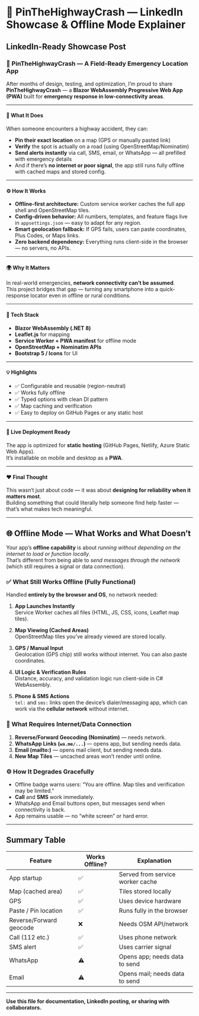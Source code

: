 # 🚨 PinTheHighwayCrash — LinkedIn Showcase & Offline Mode Explainer

## LinkedIn-Ready Showcase Post

### 🚨 PinTheHighwayCrash — A Field-Ready Emergency Location App

After months of design, testing, and optimization, I’m proud to share **PinTheHighwayCrash** — a **Blazor WebAssembly Progressive Web App (PWA)** built for **emergency response in low-connectivity areas**.

---

#### 🧭 What It Does

When someone encounters a highway accident, they can:

- **Pin their exact location** on a map (GPS or manually pasted link)
- **Verify** the spot is actually on a road (using OpenStreetMap/Nominatim)
- **Send alerts instantly** via call, SMS, email, or WhatsApp — all prefilled with emergency details
- And if there’s **no internet or poor signal**, the app still runs fully offline with cached maps and stored config.

---

#### ⚙️ How It Works

- **Offline-first architecture:** Custom service worker caches the full app shell and OpenStreetMap tiles.
- **Config-driven behavior:** All numbers, templates, and feature flags live in `appsettings.json` — easy to adapt for any region.
- **Smart geolocation fallback:** If GPS fails, users can paste coordinates, Plus Codes, or Maps links.
- **Zero backend dependency:** Everything runs client-side in the browser — no servers, no APIs.

---

#### 🌍 Why It Matters

In real-world emergencies, **network connectivity can’t be assumed**.  
This project bridges that gap — turning any smartphone into a quick-response locator even in offline or rural conditions.

---

#### 🧩 Tech Stack

- **Blazor WebAssembly (.NET 8)**
- **Leaflet.js** for mapping
- **Service Worker + PWA manifest** for offline mode
- **OpenStreetMap + Nominatim APIs**
- **Bootstrap 5 / Icons** for UI

---

#### 💡 Highlights

- ✅ Configurable and reusable (region-neutral)  
- ✅ Works fully offline  
- ✅ Typed options with clean DI pattern  
- ✅ Map caching and verification  
- ✅ Easy to deploy on GitHub Pages or any static host

---

#### 🔗 Live Deployment Ready

The app is optimized for **static hosting** (GitHub Pages, Netlify, Azure Static Web Apps).  
It’s installable on mobile and desktop as a **PWA**.

---

#### ❤️ Final Thought

This wasn’t just about code — it was about **designing for reliability when it matters most**.  
Building something that could literally help someone find help faster — that’s what makes tech meaningful.

---

## 🌐 Offline Mode — What Works and What Doesn’t

Your app’s **offline capability** is about *running without depending on the internet to load or function locally*.  
That’s different from being able to *send messages through the network* (which still requires a signal or data connection).

### ✅ What Still Works Offline (Fully Functional)

Handled **entirely by the browser and OS**, no network needed:

1. **App Launches Instantly**  
   Service Worker caches all files (HTML, JS, CSS, icons, Leaflet map tiles).

2. **Map Viewing (Cached Areas)**  
   OpenStreetMap tiles you’ve already viewed are stored locally.

3. **GPS / Manual Input**  
   Geolocation (GPS chip) still works without internet. You can also paste coordinates.

4. **UI Logic & Verification Rules**  
   Distance, accuracy, and validation logic run client-side in C# WebAssembly.

5. **Phone & SMS Actions**  
   `tel:` and `sms:` links open the device’s dialer/messaging app, which can work via the **cellular network** without internet.

### 🚫 What Requires Internet/Data Connection

1. **Reverse/Forward Geocoding (Nominatim)** — needs network.  
2. **WhatsApp Links (`wa.me/...`)** — opens app, but sending needs data.  
3. **Email (mailto:)** — opens mail client, but sending needs data.  
4. **New Map Tiles** — uncached areas won’t render until online.

### ⚙️ How It Degrades Gracefully

- Offline badge warns users: “You are offline. Map tiles and verification may be limited.”  
- **Call** and **SMS** work immediately.  
- WhatsApp and Email buttons open, but messages send when connectivity is back.  
- App remains usable — no “white screen” or hard error.

---

## Summary Table

| Feature                 | Works Offline? | Explanation                      |
|-------------------------|----------------|----------------------------------|
| App startup             | ✅              | Served from service worker cache |
| Map (cached area)       | ✅              | Tiles stored locally             |
| GPS                     | ✅              | Uses device hardware             |
| Paste / Pin location    | ✅              | Runs fully in the browser        |
| Reverse/Forward geocode | ❌              | Needs OSM API/network            |
| Call (112 etc.)         | ✅              | Uses phone network               |
| SMS alert               | ✅              | Uses carrier signal              |
| WhatsApp                | ⚠️             | Opens app; needs data to send    |
| Email                   | ⚠️             | Opens mail; needs data to send   |

---

**Use this file for documentation, LinkedIn posting, or sharing with collaborators.**
